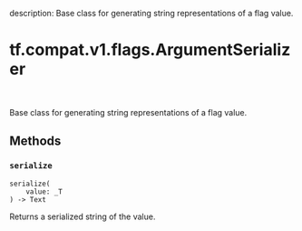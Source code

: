 description: Base class for generating string representations of a flag value.

<div itemscope itemtype="http://developers.google.com/ReferenceObject">
<meta itemprop="name" content="tf.compat.v1.flags.ArgumentSerializer" />
<meta itemprop="path" content="Stable" />
<meta itemprop="property" content="serialize"/>
</div>

# tf.compat.v1.flags.ArgumentSerializer

<!-- Insert buttons and diff -->

<table class="tfo-notebook-buttons tfo-api nocontent" align="left">

</table>



Base class for generating string representations of a flag value.

<!-- Placeholder for "Used in" -->


## Methods

<h3 id="serialize"><code>serialize</code></h3>

<pre class="devsite-click-to-copy prettyprint lang-py tfo-signature-link">
<code>serialize(
    value: _T
) -> Text
</code></pre>

Returns a serialized string of the value.




